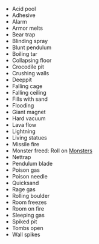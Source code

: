
* Acid pool
* Adhesive
* Alarm
* Armor melts
* Bear trap
* Blinding spray
* Blunt pendulum
* Boiling tar
* Collapsing floor
* Crocodile pit
* Crushing walls
* Deeppit
* Falling cage
* Falling ceiling
* Fills with sand
* Flooding
* Giant magnet
* Hard vacuum
* Lava flow
* Lightning
* Living statues
* Missile fire
* Monster freed: Roll on [Monsters](Monsters/Monsters)
* Nettrap
* Pendulum blade
* Poison gas
* Poison needle
* Quicksand
* Rage gas
* Rolling boulder
* Room freezes
* Room on fire
* Sleeping gas
* Spiked pit
* Tombs open
* Wall spikes